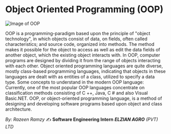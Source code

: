 
# Object Oriented Programming (OOP)

![Image of OOP](https://user-images.githubusercontent.com/73276893/175236266-b626dc63-f9af-42d4-8e0c-505280586ba1.png)

OOP is a programming-paradigm based upon the principle of "object technology", in which objects consist of data, on 
fields, often called characteristics; and source code, organized into methods. The method makes it possible for the 
object to access as well as edit the data fields of another object, which the existing object interacts with. In OOP, 
computer programs are designed by dividing it from the range of objects interacting with each other. Object oriented 
programming languages are quite diverse, mostly class-based programming languages, indicating that objects in these 
languages are dealt with as entities of a class, utilized to specify a data type. Some concepts to understand in the 
modern OOP language: Currently, one of the most popular OOP languages concentrate on classification methods 
consisting of C ++, Java, C # and also Visual Basic.NET. OOP, or object-oriented programming language, is a method of 
designing and developing software programs based upon object and class architecture.


*By: Razeen Ramzy* ✍️
**Software Engineering Intern** 
_**ELZIAN AGRO** (PVT) LTD_



